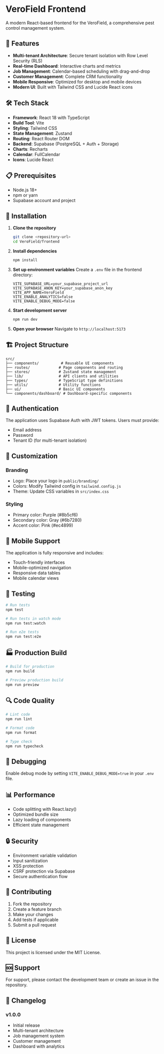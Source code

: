 # VeroField Frontend

A modern React-based frontend for the VeroField, a comprehensive pest control management system.

## 🚀 Features

- **Multi-tenant Architecture**: Secure tenant isolation with Row Level Security (RLS)
- **Real-time Dashboard**: Interactive charts and metrics
- **Job Management**: Calendar-based scheduling with drag-and-drop
- **Customer Management**: Complete CRM functionality
- **Mobile Responsive**: Optimized for desktop and mobile devices
- **Modern UI**: Built with Tailwind CSS and Lucide React icons

## 🛠️ Tech Stack

- **Framework**: React 18 with TypeScript
- **Build Tool**: Vite
- **Styling**: Tailwind CSS
- **State Management**: Zustand
- **Routing**: React Router DOM
- **Backend**: Supabase (PostgreSQL + Auth + Storage)
- **Charts**: Recharts
- **Calendar**: FullCalendar
- **Icons**: Lucide React

## 📋 Prerequisites

- Node.js 18+ 
- npm or yarn
- Supabase account and project

## 🔧 Installation

1. **Clone the repository**
   ```bash
   git clone <repository-url>
   cd VeroField/frontend
   ```

2. **Install dependencies**
   ```bash
   npm install
   ```

3. **Set up environment variables**
   Create a `.env` file in the frontend directory:
   ```env
   VITE_SUPABASE_URL=your_supabase_project_url
   VITE_SUPABASE_ANON_KEY=your_supabase_anon_key
   VITE_APP_NAME=VeroField
   VITE_ENABLE_ANALYTICS=false
   VITE_ENABLE_DEBUG_MODE=false
   ```

4. **Start development server**
   ```bash
   npm run dev
   ```

5. **Open your browser**
   Navigate to `http://localhost:5173`

## 🏗️ Project Structure

```
src/
├── components/          # Reusable UI components
├── routes/             # Page components and routing
├── stores/             # Zustand state management
├── lib/                # API clients and utilities
├── types/              # TypeScript type definitions
├── utils/              # Utility functions
├── ui/                 # Basic UI components
└── components/dashboard/ # Dashboard-specific components
```

## 🔐 Authentication

The application uses Supabase Auth with JWT tokens. Users must provide:
- Email address
- Password
- Tenant ID (for multi-tenant isolation)

## 🎨 Customization

### Branding
- Logo: Place your logo in `public/branding/`
- Colors: Modify Tailwind config in `tailwind.config.js`
- Theme: Update CSS variables in `src/index.css`

### Styling
- Primary color: Purple (#8b5cf6)
- Secondary color: Gray (#6b7280)
- Accent color: Pink (#ec4899)

## 📱 Mobile Support

The application is fully responsive and includes:
- Touch-friendly interfaces
- Mobile-optimized navigation
- Responsive data tables
- Mobile calendar views

## 🧪 Testing

```bash
# Run tests
npm test

# Run tests in watch mode
npm run test:watch

# Run e2e tests
npm run test:e2e
```

## 🏭 Production Build

```bash
# Build for production
npm run build

# Preview production build
npm run preview
```

## 🔍 Code Quality

```bash
# Lint code
npm run lint

# Format code
npm run format

# Type check
npm run typecheck
```

## 🐛 Debugging

Enable debug mode by setting `VITE_ENABLE_DEBUG_MODE=true` in your `.env` file.

## 📊 Performance

- Code splitting with React.lazy()
- Optimized bundle size
- Lazy loading of components
- Efficient state management

## 🔒 Security

- Environment variable validation
- Input sanitization
- XSS protection
- CSRF protection via Supabase
- Secure authentication flow

## 🤝 Contributing

1. Fork the repository
2. Create a feature branch
3. Make your changes
4. Add tests if applicable
5. Submit a pull request

## 📄 License

This project is licensed under the MIT License.

## 🆘 Support

For support, please contact the development team or create an issue in the repository.

## 🔄 Changelog

### v1.0.0
- Initial release
- Multi-tenant architecture
- Job management system
- Customer management
- Dashboard with analytics